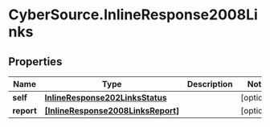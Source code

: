 # CyberSource.InlineResponse2008Links

## Properties
Name | Type | Description | Notes
------------ | ------------- | ------------- | -------------
**self** | [**InlineResponse202LinksStatus**](InlineResponse202LinksStatus.md) |  | [optional] 
**report** | [**[InlineResponse2008LinksReport]**](InlineResponse2008LinksReport.md) |  | [optional] 


